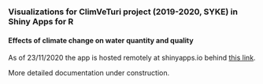 ### Visualizations for ClimVeTuri project (2019-2020, SYKE) in Shiny Apps for R
#### Effects of climate change on water quantity and quality

As of 23/11/2020 the app is hosted remotely at shinyapps.io behind <a href="https://vesi.shinyapps.io/ilmastonmuutos/" target="_blank">this link</a>.

More detailed documentation under construction.  

